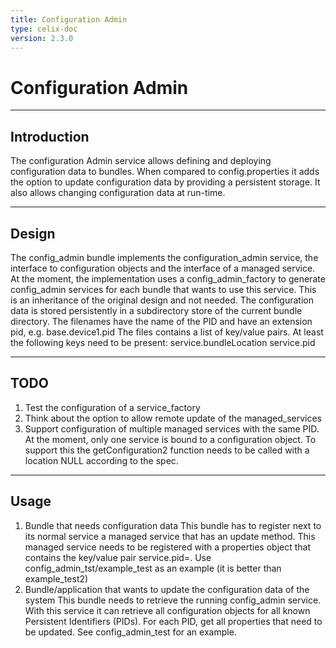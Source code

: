 ```yaml
---
title: Configuration Admin
type: celix-doc
version: 2.3.0
---
```


<!--
Licensed to the Apache Software Foundation (ASF) under one or more
contributor license agreements.  See the NOTICE file distributed with
this work for additional information regarding copyright ownership.
The ASF licenses this file to You under the Apache License, Version 2.0
(the "License"); you may not use this file except in compliance with
the License.  You may obtain a copy of the License at
   
    http://www.apache.org/licenses/LICENSE-2.0

Unless required by applicable law or agreed to in writing, software
distributed under the License is distributed on an "AS IS" BASIS,
WITHOUT WARRANTIES OR CONDITIONS OF ANY KIND, either express or implied.
See the License for the specific language governing permissions and
limitations under the License.
-->

# Configuration Admin

---

## Introduction
The configuration Admin service allows defining and deploying configuration data to bundles.
When compared to config.properties it adds the option to update configuration data by providing a persistent storage. It also allows changing configuration data at run-time.

---

## Design

The config_admin bundle implements the configuration_admin service, the interface to configuration objects and the interface of a managed service. At the moment, the implementation uses a config_admin_factory to generate config_admin services for each bundle that wants to use this service. This is an inheritance of the original design and not needed.
The configuration data is stored persistently in a subdirectory store of the current bundle directory. 
The filenames have the name of the PID and have an extension pid, e.g. base.device1.pid
The files contains a list of key/value pairs. At least the following keys need to be present:
service.bundleLocation
service.pid

---

## TODO

1. Test the configuration of a service_factory
2. Think about the option to allow remote update of the managed_services
3. Support configuration of multiple managed services with the same PID. At the moment, only one service is bound to a configuration object.
   To support this the getConfiguration2 function needs to be called with a location NULL according to the spec.

---

## Usage

1. Bundle that needs configuration data
   This bundle has to register next to its normal service a managed service that has an update method. This managed service needs to be registered with a properties object that contains the key/value pair service.pid=<PID NAME>.
 Use config_admin_tst/example_test as an example (it is better than example_test2)
2. Bundle/application that wants to update the configuration data of the system
   This bundle needs to retrieve the running config_admin service. With this service it can retrieve all configuration objects for all known Persistent Identifiers (PIDs). For each PID, get all properties that need to be updated. See config_admin_test for an example.
